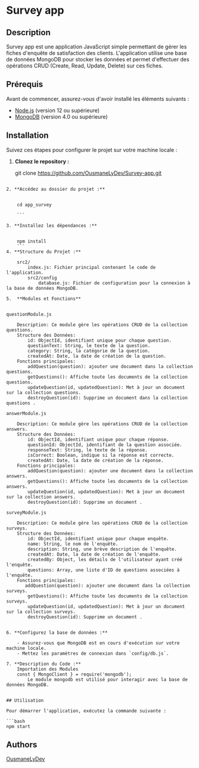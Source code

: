 # Survey app

## Description

Survey app  est une application JavaScript simple permettant de gérer les fiches d'enquête de satisfaction des clients. L'application utilise une base de données MongoDB pour stocker les données et permet d'effectuer des opérations CRUD (Create, Read, Update, Delete) sur ces fiches.

## Prérequis

Avant de commencer, assurez-vous d'avoir installé les éléments suivants :

- [Node.js](https://nodejs.org/) (version 12 ou supérieure)
- [MongoDB](https://www.mongodb.com/try/download/community) (version 4.0 ou supérieure)

## Installation

Suivez ces étapes pour configurer le projet sur votre machine locale :

1. **Clonez le repository :**


    git clone https://github.com/OusmaneLyDev/Survey-app.git
```

2. **Accédez au dossier du projet :**

   
    cd app_survey

    ```

3. **Installez les dépendances :**


    npm install
    ```
4. **Structure du Projet :**

    src2/
        index.js: Fichier principal contenant le code de l'application.
        src2/config
            database.js: Fichier de configuration pour la connexion à la base de données MongoDB.

5.  **Modules et Fonctions**


questionModule.js

    Description: Ce module gère les opérations CRUD de la collection questions.
    Structure des Données:
        id: ObjectId, identifiant unique pour chaque question.
        questionText: String, le texte de la question.
        category: String, la catégorie de la question.
        createdAt: Date, la date de création de la question.
    Fonctions principales:
        addQuestion(question): ajouter une document dans la collection questions.
        getQuestions(): Affiche toute les documents de la collection questions.
        updateQuestion(id, updatedQuestion): Met à jour un document sur la collection questions.
        destroyQuestion(id): Supprime un document dans la collection questions .

answerModule.js

    Description: Ce module gère les opérations CRUD de la collection answers.
    Structure des Données:
        id: ObjectId, identifiant unique pour chaque réponse.
        questionId: ObjectId, identifiant de la question associée.
        responseText: String, le texte de la réponse.
        isCorrect: Boolean, indique si la réponse est correcte.
        createdAt: Date, la date de création de la réponse.
    Fonctions principales:
        addQuestion(question): ajouter une document dans la collection answers.
        getQuestions(): Affiche toute les documents de la collection answers.
        updateQuestion(id, updatedQuestion): Met à jour un document sur la collection answers.
        destroyQuestion(id): Supprime un document .

surveyModule.js

    Description: Ce module gére les opérations CRUD de la collection surveys.
    Structure des Données:
        id: ObjectId, identifiant unique pour chaque enquête.
        name: String, le nom de l'enquête.
        description: String, une brève description de l'enquête.
        createdAt: Date, la date de création de l'enquête.
        createdBy: Object, les détails de l'utilisateur ayant créé l'enquête.
        questions: Array, une liste d'ID de questions associées à l'enquête.
    Fonctions principales:
       addQuestion(question): ajouter une document dans la collection surveys.
        getQuestions(): Affiche toute les documents de la collection surveys.
        updateQuestion(id, updatedQuestion): Met à jour un document sur la collection surveys.
        destroyQuestion(id): Supprime un document .


6. **Configurez la base de données :**

    - Assurez-vous que MongoDB est en cours d'exécution sur votre machine locale.
    - Mettez les paramètres de connexion dans `config/db.js`.

7. **Description du Code :**
    Importation des Modules
    const { MongoClient } = require('mongodb');
        Le module mongodb est utilisé pour interagir avec la base de données MongoDB.


## Utilisation

Pour démarrer l'application, exécutez la commande suivante :

```bash
npm start 
```

## Authors

[OusmaneLyDev](https://github.com/OusmaneLyDev)